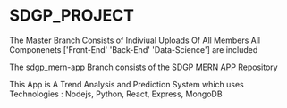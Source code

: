 # SDGP_PROJECT

The Master Branch Consists of Indiviual Uploads Of All Members 
All Componenets ['Front-End' 'Back-End' 'Data-Science'] are included

The sdgp_mern-app Branch consists of the SDGP MERN APP Repository


This App is A Trend Analysis and Prediction System which uses Technologies : Nodejs, Python, React, Express, MongoDB

